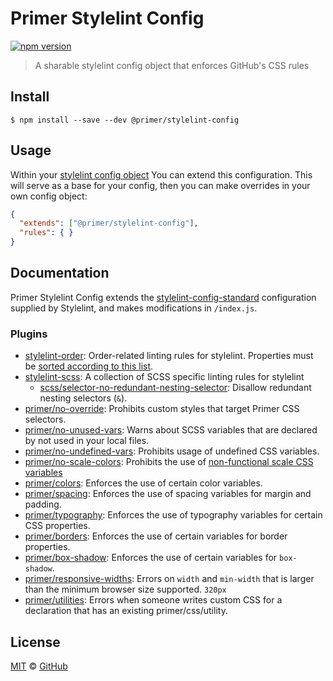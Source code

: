 # Primer Stylelint Config

[![npm version](https://img.shields.io/npm/v/@primer/stylelint-config.svg)](https://www.npmjs.org/package/@primer/stylelint-config)

> A sharable stylelint config object that enforces GitHub's CSS rules

## Install

```
$ npm install --save --dev @primer/stylelint-config
```

## Usage

Within your [stylelint config object](http://stylelint.io/user-guide/configuration/#extends) You can extend this configuration. This will serve as a base for your config, then you can make overrides in your own config object:

```json
{
  "extends": ["@primer/stylelint-config"],
  "rules": { }
}
```

## Documentation

Primer Stylelint Config extends the [stylelint-config-standard](https://github.com/stylelint/stylelint-config-standard) configuration supplied by Stylelint, and makes modifications in `/index.js`.

### Plugins

- [stylelint-order](https://github.com/hudochenkov/stylelint-order): Order-related linting rules for stylelint. Properties must be [sorted according to this list](https://github.com/primer/stylelint-config/blob/main/property-order.js).
- [stylelint-scss](https://github.com/kristerkari/stylelint-scss): A collection of SCSS specific linting rules for stylelint
  - [scss/selector-no-redundant-nesting-selector](https://github.com/kristerkari/stylelint-scss/blob/master/src/rules/selector-no-redundant-nesting-selector/README.md): Disallow redundant nesting selectors (`&`).
- [primer/no-override](./plugins/#primerno-override): Prohibits custom styles that target Primer CSS selectors.
- [primer/no-unused-vars](./plugins/#primerno-unused-vars): Warns about SCSS variables that are declared by not used in your local files.
- [primer/no-undefined-vars](./plugins/#primerno-undefined-vars): Prohibits usage of undefined CSS variables.
- [primer/no-scale-colors](./plugins/#primerno-scale-colors): Prohibits the use of [non-functional scale CSS variables](https://primer.style/css/support/color-system#color-palette)
- [primer/colors](./plugins/#primercolors): Enforces the use of certain color variables.
- [primer/spacing](./plugins/#primerspacing): Enforces the use of spacing variables for margin and padding.
- [primer/typography](./plugins/#primertypography): Enforces the use of typography variables for certain CSS properties.
- [primer/borders](./plugins/#primerborders): Enforces the use of certain variables for border properties.
- [primer/box-shadow](./plugins/#primerbox-shadow): Enforces the use of certain variables for `box-shadow`.
- [primer/responsive-widths](./plugins/#primerresponsive-widths): Errors on `width` and `min-width` that is larger than the minimum browser size supported. `320px`
- [primer/utilities](./plugins/#primerutilities): Errors when someone writes custom CSS for a declaration that has an existing primer/css/utility.

## License

[MIT](./LICENSE) &copy; [GitHub](https://github.com/)
